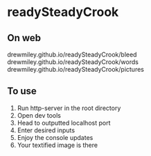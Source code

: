 # readySteadyCrook

## On web

drewmiley.github.io/readySteadyCrook/bleed
drewmiley.github.io/readySteadyCrook/words
drewmiley.github.io/readySteadyCrook/pictures

## To use

1) Run http-server in the root directory
2) Open dev tools
3) Head to outputted localhost port
4) Enter desired inputs
5) Enjoy the console updates
6) Your textified image is there
